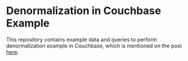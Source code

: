 # Denormalization in Couchbase Example

This repository contains example data and queries to perform denormalization example in Couchbase, which is mentioned on the post [here](https://medium.com/@sevcan.dogramaci/b9deb006eb33).